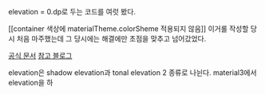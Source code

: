 elevation = 0.dp로 두는 코드를 여럿 봤다.

[[container 색상에 materialTheme.colorSheme 적용되지 않음]] 이거롤 작성할 당시 처음 마주했는데 그 당시에는 해결에만 초점을 맞추고 넘어갔었다.

[공식 문서](https://developer.android.com/develop/ui/compose/designsystems/material3?hl=ko#elevation)
[참고 블로그](https://designfornative.com/basics-of-elevation-on-android/)

elevation은 shadow elevation과 tonal elevation 2 종류로 나뉜다.
material3에서 elevation을 하